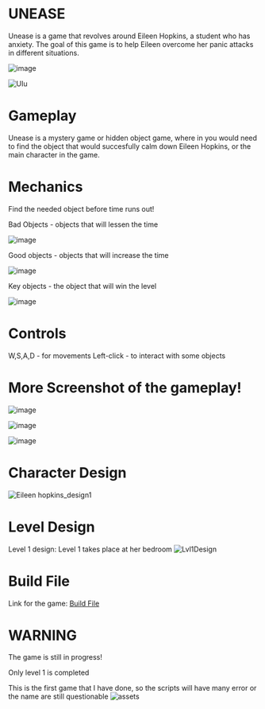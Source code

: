 # UNEASE
  Unease is a game that revolves around Eileen Hopkins, a student who has anxiety. The goal of this game is to help Eileen overcome her panic attacks in different situations.
  
  ![image](https://github.com/leiiiii1/UNEASE/assets/111544542/64581873-fed9-4d97-a860-7ebf44170b4b)
  
  ![UIu](https://github.com/leiiiii1/UNEASE/assets/111544542/856ca98f-00d8-486d-9ed7-3648865659fd)

# Gameplay
  Unease is a mystery game or hidden object game, where in you would need to find the object that would succesfully calm down Eileen Hopkins, or the main character in the game.
  
# Mechanics 
  Find the needed object before time runs out! 

  Bad Objects - objects that will lessen the time
  
  ![image](https://github.com/leiiiii1/UNEASE/assets/111544542/fc7e58cc-7c50-4c61-b4fe-c0ccaac95a9c)

  Good objects - objects that will increase the time
  
  ![image](https://github.com/leiiiii1/UNEASE/assets/111544542/179f8313-7796-4347-aa1e-5744e305f071)
  
  Key objects - the object that will win the level
  
  ![image](https://github.com/leiiiii1/UNEASE/assets/111544542/774f657c-e375-4bbf-ad20-4cbb95a723d6)

# Controls

  W,S,A,D - for movements
  Left-click - to interact with some objects
  
# More Screenshot of the gameplay!

  ![image](https://github.com/leiiiii1/UNEASE/assets/111544542/01de1eb7-9f16-4ccb-8350-9460a8f15669)
  
  ![image](https://github.com/leiiiii1/UNEASE/assets/111544542/34ff5350-d724-4334-88c5-7080566b98cb)

  ![image](https://github.com/leiiiii1/UNEASE/assets/111544542/0c41a1e0-278e-44fb-91e0-ff3858141e88)

# Character Design

  ![Eileen hopkins_design1](https://github.com/leiiiii1/UNEASE/assets/111544542/33ee2df8-a8bb-48f1-998d-242152c999f6)

# Level Design
  Level 1 design:
     Level 1 takes place at her bedroom
![Lvl1Design](https://github.com/leiiiii1/UNEASE/assets/111544542/eb0231c3-3a56-44e2-acd9-895e2530329f)
    
# Build File

Link for the game: [Build File](https://drive.google.com/drive/folders/1YHYY4ABzmSIyl98K-oQlaeMaDeI6XT9Q?usp=sharing)

# WARNING
  The game is still in progress! 
  
  Only level 1 is completed
  
  This is the first game that I have done, so the scripts will have many error or the name are still questionable
  ![assets](https://github.com/leiiiii1/UNEASE/assets/111544542/cca73a6b-1c0d-4f92-b37b-2b3d23dc7494)
